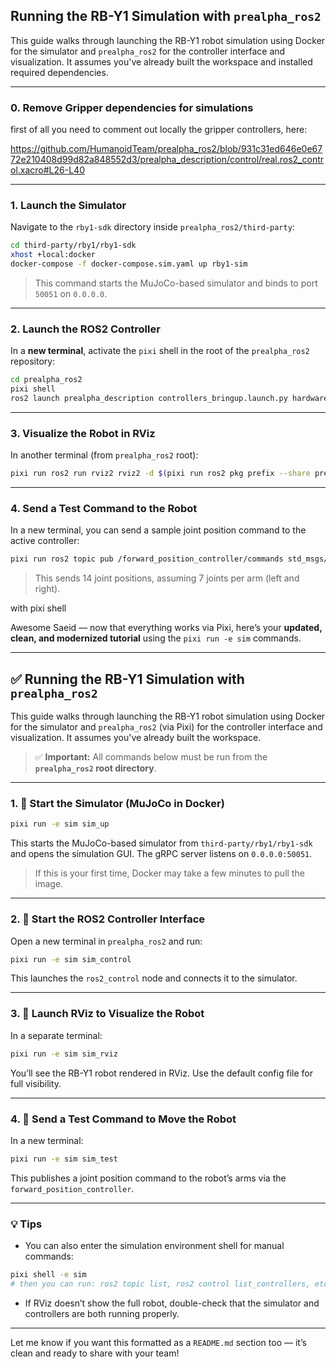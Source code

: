 ## Running the RB-Y1 Simulation with `prealpha_ros2`

This guide walks through launching the RB-Y1 robot simulation using Docker for the simulator and `prealpha_ros2` for the controller interface and visualization. It assumes you've already built the workspace and installed required dependencies.

--- 

### 0. Remove Gripper dependencies for simulations

first of all you need to comment out locally the gripper controllers, here:

https://github.com/HumanoidTeam/prealpha_ros2/blob/931c31ed646e0e6772e210408d99d82a848552d3/prealpha_description/control/real.ros2_control.xacro#L26-L40

---

### 1. Launch the Simulator

Navigate to the `rby1-sdk` directory inside `prealpha_ros2/third-party`:

```bash
cd third-party/rby1/rby1-sdk
xhost +local:docker
docker-compose -f docker-compose.sim.yaml up rby1-sim
```

> This command starts the MuJoCo-based simulator and binds to port `50051` on `0.0.0.0`.

---

### 2. Launch the ROS2 Controller

In a **new terminal**, activate the `pixi` shell in the root of the `prealpha_ros2` repository:

```bash
cd prealpha_ros2
pixi shell
ros2 launch prealpha_description controllers_bringup.launch.py hardware_type:=real robot_ip:=0.0.0.0:50051
```

---

### 3. Visualize the Robot in RViz

In another terminal (from `prealpha_ros2` root):

```bash
pixi run ros2 run rviz2 rviz2 -d $(pixi run ros2 pkg prefix --share prealpha_description)/rviz/config.rviz
```

---

### 4. Send a Test Command to the Robot

In a new terminal, you can send a sample joint position command to the active controller:

```bash
pixi run ros2 topic pub /forward_position_controller/commands std_msgs/msg/Float64MultiArray "data: [0.2, -0.3, 0.1, 0.0, 0.0, 0.1, 0.0, 0.2, -0.3, 0.1, 0.0, 0.0, 0.1, 0.0]"
```

> This sends 14 joint positions, assuming 7 joints per arm (left and right).



with pixi shell


Awesome Saeid — now that everything works via Pixi, here’s your **updated, clean, and modernized tutorial** using the `pixi run -e sim` commands.

---

## ✅ Running the RB-Y1 Simulation with `prealpha_ros2`

This guide walks through launching the RB-Y1 robot simulation using Docker for the simulator and `prealpha_ros2` (via Pixi) for the controller interface and visualization. It assumes you've already built the workspace.

> ✅ **Important:** All commands below must be run from the **`prealpha_ros2` root directory**.

---

### 1. 🧠 Start the Simulator (MuJoCo in Docker)

```bash
pixi run -e sim sim_up
```

This starts the MuJoCo-based simulator from `third-party/rby1/rby1-sdk` and opens the simulation GUI. The gRPC server listens on `0.0.0.0:50051`.

> If this is your first time, Docker may take a few minutes to pull the image.

---

### 2. 🧠 Start the ROS2 Controller Interface

Open a new terminal in `prealpha_ros2` and run:

```bash
pixi run -e sim sim_control
```

This launches the `ros2_control` node and connects it to the simulator.

---

### 3. 🧠 Launch RViz to Visualize the Robot

In a separate terminal:

```bash
pixi run -e sim sim_rviz
```

You’ll see the RB-Y1 robot rendered in RViz. Use the default config file for full visibility.

---

### 4. 🧠 Send a Test Command to Move the Robot

In a new terminal:

```bash
pixi run -e sim sim_test
```

This publishes a joint position command to the robot’s arms via the `forward_position_controller`.

---

### 💡 Tips

- You can also enter the simulation environment shell for manual commands:

```bash
pixi shell -e sim
# then you can run: ros2 topic list, ros2 control list_controllers, etc.
```

- If RViz doesn’t show the full robot, double-check that the simulator and controllers are both running properly.

---

Let me know if you want this formatted as a `README.md` section too — it’s clean and ready to share with your team!
